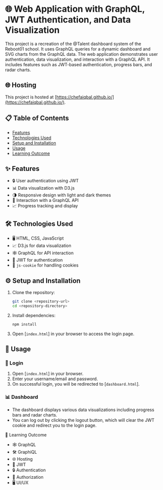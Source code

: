 # 🌐 Web Application with GraphQL, JWT Authentication, and Data Visualization

This project is a recreation of the @Talent dashboard system of the Reboot01 school. It uses GraphQL queries for a dynamic dashboard and SVG charts from the GraphQL data. The web application demonstrates user authentication, data visualization, and interaction with a GraphQL API. It includes features such as JWT-based authentication, progress bars, and radar charts.

## 🌐 Hosting

This project is hosted at [https://chefaiqbal.github.io/](https://chefaiqbal.github.io/).

## 📋 Table of Contents

- [Features](#features)
- [Technologies Used](#technologies-used)
- [Setup and Installation](#setup-and-installation)
- [Usage](#usage)
- [Learning Outcome](#learning-Outcome)

## ✨ Features

- 🔒 User authentication using JWT
- 📊 Data visualization with D3.js
- 🌗 Responsive design with light and dark themes
- 🚀 Interaction with a GraphQL API
- 📈 Progress tracking and display

## 🛠 Technologies Used

- 🖥 HTML, CSS, JavaScript
- 📈 D3.js for data visualization
- 🕸 GraphQL for API interaction
- 🔑 JWT for authentication
- 🍪 `js-cookie` for handling cookies

## ⚙️ Setup and Installation

1. Clone the repository:
    ```sh
    git clone <repository-url>
    cd <repository-directory>
    ```

2. Install dependencies:
    ```sh
    npm install
    ```

3. Open [`index.html`] in your browser to access the login page.

## 🚀 Usage

### 🔑 Login

1. Open [`index.html`] in your browser.
2. Enter your username/email and password.
3. On successful login, you will be redirected to [`dashboard.html`].

### 📊 Dashboard

- The dashboard displays various data visualizations including progress bars and radar charts.
- You can log out by clicking the logout button, which will clear the JWT cookie and redirect you to the login page.

🎯 Learning Outcome

- 🕸 GraphQL
- 🛠 GraphiQL
- 🌐 Hosting
- 🔑 JWT
- 🔒 Authentication
- 🔐 Authorization
- 🖥 UI/UX


